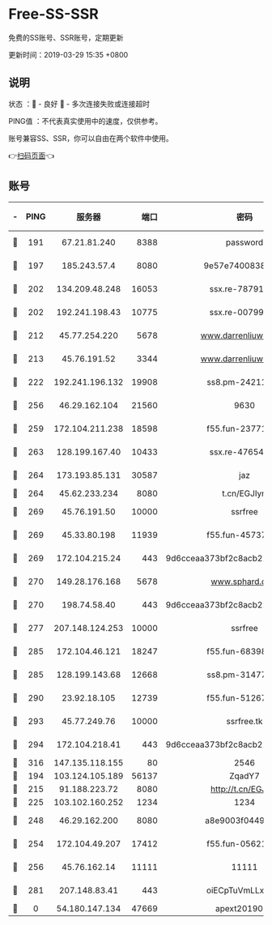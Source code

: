 # Free-SS-SSR

免费的SS账号、SSR账号，定期更新

更新时间：2019-03-29 15:35 +0800

## 说明

状态     ：🙂 - 良好 🙁 - 多次连接失败或连接超时

PING值   ：不代表真实使用中的速度，仅供参考。

账号兼容SS、SSR，你可以自由在两个软件中使用。

👉[扫码页面](https://liesauer.github.io/Free-SS-SSR/)👈

## 账号

|-|PING|服务器|端口|密码|加密方式|区域|
|:----:|:----:|:-----:|-----:|:----:|:----:|:----:|
|🙂|191|67.21.81.240|8388|password|aes-256-cfb|US|
|🙂|197|185.243.57.4|8080|9e57e7400838a01e|chacha20-ietf|US|
|🙂|202|134.209.48.248|16053|ssx.re-78791809|aes-256-cfb|US|
|🙂|202|192.241.198.43|10775|ssx.re-00799891|aes-256-cfb|US|
|🙂|212|45.77.254.220|5678|www.darrenliuwei.com|aes-256-cfb|SG|
|🙂|213|45.76.191.52|3344|www.darrenliuwei.com|aes-256-cfb|JP|
|🙂|222|192.241.196.132|19908|ss8.pm-24211927|aes-256-cfb|US|
|🙂|256|46.29.162.104|21560|9630|aes-128-ctr|RU|
|🙂|259|172.104.211.238|18598|f55.fun-23771534|aes-256-cfb|US|
|🙂|263|128.199.167.40|10433|ssx.re-47654308|aes-256-cfb|SG|
|🙂|264|173.193.85.131|30587|jaz|aes-256-cfb|US|
|🙂|264|45.62.233.234|8080|t.cn/EGJIyrl|rc4-md5|CA|
|🙂|269|45.76.191.50|10000|ssrfree|aes-256-cfb|SG|
|🙂|269|45.33.80.198|11939|f55.fun-45737908|aes-256-cfb|US|
|🙂|269|172.104.215.24|443|9d6cceaa373bf2c8acb22e60b6a58be6|aes-256-cfb|US|
|🙂|270|149.28.176.168|5678|www.sphard.com|aes-256-cfb|AU|
|🙂|270|198.74.58.40|443|9d6cceaa373bf2c8acb22e60b6a58be6|aes-256-cfb|US|
|🙂|277|207.148.124.253|10000|ssrfree|aes-256-cfb|SG|
|🙂|285|172.104.46.121|18247|f55.fun-68398451|aes-256-cfb|SG|
|🙂|285|128.199.143.68|12668|ss8.pm-31477176|aes-256-cfb|SG|
|🙂|290|23.92.18.105|12739|f55.fun-51267989|aes-256-cfb|US|
|🙂|293|45.77.249.76|10000|ssrfree.tk|aes-256-cfb|SG|
|🙂|294|172.104.218.41|443|9d6cceaa373bf2c8acb22e60b6a58be6|aes-256-cfb|US|
|🙂|316|147.135.118.155|80|2546|chacha20|US|
|🙂|194|103.124.105.189|56137|ZqadY7|chacha20|US|
|🙂|215|91.188.223.72|8080|http://t.cn/EGJIyrl|rc4-md5|RU|
|🙂|225|103.102.160.252|1234|1234|rc4-md5|JP|
|🙂|248|46.29.162.200|8080|a8e9003f0449cea5|chacha20-ietf|RU|
|🙂|254|172.104.49.207|17412|f55.fun-05621205|aes-256-cfb|SG|
|🙂|256|45.76.162.14|11111|11111|aes-256-cfb|SG|
|🙂|281|207.148.83.41|443|oiECpTuVmLLxk4Ts|aes-256-cfb|AU|
|🙁|0|54.180.147.134|47669|apext2019001|chacha20|KR|
